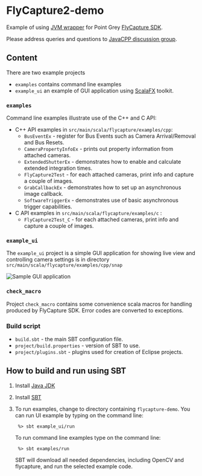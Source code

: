 FlyCapture2-demo
================

Example of using [JVM wrapper](https://github.com/bytedeco/javacpp-presets/tree/master/flycapture) for 
Point Grey [FlyCapture SDK](https://www.ptgrey.com/flycapture-sdk).

Please address queries and questions to [JavaCPP discussion group](http://groups.google.com/group/javacpp-project).


Content
-------

There are two example projects
* `examples` contains command line examples
* `example_ui` an example of GUI application using [ScalaFX](http://www.scalafx.org/) toolkit.

### `examples`

Command line examples illustrate use of the C++ and C API:

* C++ API examples in `src/main/scala/flycapture/examples/cpp`:
    * `BusEventEx` - register for Bus Events such as Camera Arrival/Removal and Bus Resets.
    * `CameraPropertyInfoEx` - prints out property information from attached cameras.
    * `ExtendedShutterEx` - demonstrates how to enable and calculate extended integration times.
    * `FlyCapture2Test` - for each attached cameras, print info and capture a couple of images.
    * `GrabCallbackEx` - demonstrates how to set up an asynchronous image callback.
    * `SoftwareTriggerEx` - demonstrates use of basic asynchronous trigger capabilities. 
* C API examples in `src/main/scala/flycapture/examples/c` :
    * `FlyCapture2Test_C` - for each attached cameras, print info and capture a couple of images.
    
### `example_ui`

The `example_ui` project is a simple GUI application for showing live view and controlling camera settings is in directory `src/main/scala/flycapture/examples/cpp/snap`

![Sample GUI application](http://bytedeco.org/javacv-examples/images/FlyCapture_SnapApp.png)
    
### `check_macro`

Project `check_macro` contains some convenience scala macros for handling produced by FlyCapture SDK. Error codes are converted to exceptions. 

### Build script

* `build.sbt` - the main SBT configuration file.
* `project/build.properties` - version of SBT to use.
* `project/plugins.sbt` - plugins used for creation of Eclipse projects.



How to build and run using SBT
------------------------------

1. Install [Java JDK](http://www.oracle.com/technetwork/java/javase/downloads/index.html)

2. Install [SBT](http://www.scala-sbt.org/)

3. To run examples, change to directory containing `flycapture-demo`. You can run UI example by typing on the command line:
 
   ```
    %> sbt example_ui/run
   ```
   
   To run command line examples type on the command line:
   ```
    %> sbt examples/run
   ```

   SBT will download all needed dependencies, including OpenCV and flycapture, and run the selected example code. 
